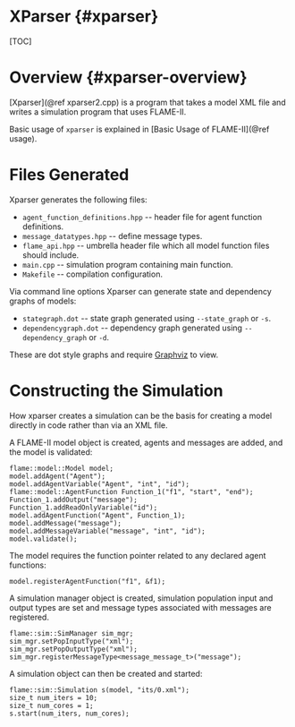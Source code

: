 XParser  {#xparser}
=======

[TOC]

Overview {#xparser-overview}
========================

[Xparser](@ref xparser2.cpp) is a program that takes a model XML file and writes a simulation program that uses FLAME-II.

Basic usage of `xparser` is explained in [Basic Usage of FLAME-II](@ref usage).

Files Generated
===============

Xparser generates the following files:

 * `agent_function_definitions.hpp` -- 
    header file for agent function definitions.
 * `message_datatypes.hpp` -- 
    define message types.
 * `flame_api.hpp` -- 
    umbrella header file which all model function files should include.
 * `main.cpp` -- 
    simulation program containing main function.
 * `Makefile` -- 
    compilation configuration.

Via command line options Xparser can generate state and dependency graphs of models:

 * `stategraph.dot` -- state graph generated using `--state_graph` or `-s`.
 * `dependencygraph.dot` -- dependency graph generated using `--dependency_graph` or `-d`.

These are dot style graphs and require [Graphviz](http://www.graphviz.org/) to view.

Constructing the Simulation
============

How xparser creates a simulation can be the basis for creating a model directly in code 
rather than via an XML file.

A FLAME-II model object is created, agents and messages are added, and 
the model is validated:

    flame::model::Model model;
    model.addAgent("Agent");
    model.addAgentVariable("Agent", "int", "id");
    flame::model::AgentFunction Function_1("f1", "start", "end");
    Function_1.addOutput("message");
    Function_1.addReadOnlyVariable("id");
    model.addAgentFunction("Agent", Function_1);
    model.addMessage("message");
    model.addMessageVariable("message", "int", "id");
    model.validate();

The model requires the function pointer related to any declared agent functions:

    model.registerAgentFunction("f1", &f1);

A simulation manager object is created, simulation population input and output 
types are set and message types associated with messages are registered.

    flame::sim::SimManager sim_mgr;
    sim_mgr.setPopInputType("xml");
    sim_mgr.setPopOutputType("xml");
    sim_mgr.registerMessageType<message_message_t>("message");

A simulation object can then be created and started:

    flame::sim::Simulation s(model, "its/0.xml");
    size_t num_iters = 10;
    size_t num_cores = 1;
    s.start(num_iters, num_cores);

